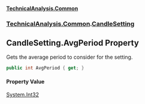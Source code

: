 #### [TechnicalAnalysis.Common](TechnicalAnalysis.Common.md 'TechnicalAnalysis.Common')
### [TechnicalAnalysis.Common](TechnicalAnalysis.Common.md#TechnicalAnalysis.Common 'TechnicalAnalysis.Common').[CandleSetting](CandleSetting.md 'TechnicalAnalysis.Common.CandleSetting')

## CandleSetting.AvgPeriod Property

Gets the average period to consider for the setting.

```csharp
public int AvgPeriod { get; }
```

#### Property Value
[System.Int32](https://docs.microsoft.com/en-us/dotnet/api/System.Int32 'System.Int32')